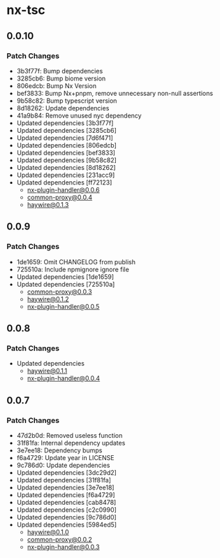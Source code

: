 # nx-tsc

## 0.0.10

### Patch Changes

- 3b3f77f: Bump dependencies
- 3285cb6: Bump biome version
- 806edcb: Bump Nx Version
- bef3833: Bump Nx+pnpm, remove unnecessary non-null assertions
- 9b58c82: Bump typescript version
- 8d18262: Update dependencies
- 41a9b84: Remove unused nyc dependency
- Updated dependencies [3b3f77f]
- Updated dependencies [3285cb6]
- Updated dependencies [7d6f471]
- Updated dependencies [806edcb]
- Updated dependencies [bef3833]
- Updated dependencies [9b58c82]
- Updated dependencies [8d18262]
- Updated dependencies [231acc9]
- Updated dependencies [ff72123]
  - nx-plugin-handler@0.0.6
  - common-proxy@0.0.4
  - haywire@0.1.3

## 0.0.9

### Patch Changes

- 1de1659: Omit CHANGELOG from publish
- 725510a: Include npmignore ignore file
- Updated dependencies [1de1659]
- Updated dependencies [725510a]
  - common-proxy@0.0.3
  - haywire@0.1.2
  - nx-plugin-handler@0.0.5

## 0.0.8

### Patch Changes

- Updated dependencies
  - haywire@0.1.1
  - nx-plugin-handler@0.0.4

## 0.0.7

### Patch Changes

- 47d2b0d: Removed useless function
- 31f81fa: Internal dependency updates
- 3e7ee18: Dependency bumps
- f6a4729: Update year in LICENSE
- 9c786d0: Update dependencies
- Updated dependencies [3dc29d2]
- Updated dependencies [31f81fa]
- Updated dependencies [3e7ee18]
- Updated dependencies [f6a4729]
- Updated dependencies [cab8478]
- Updated dependencies [c2c0990]
- Updated dependencies [9c786d0]
- Updated dependencies [5984ed5]
  - haywire@0.1.0
  - common-proxy@0.0.2
  - nx-plugin-handler@0.0.3

